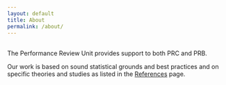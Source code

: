 ```yaml
---
layout: default
title: About
permalink: /about/
---
```

<br>
The Performance Review Unit provides support to both PRC and PRB.

Our work is based on sound statistical grounds and best practices and on specific theories and studies as listed in the [References](/about/references/) page.